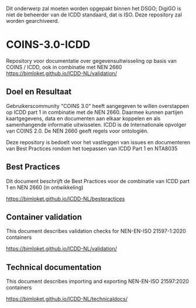 Dit onderwerp zal moeten worden opgepakt binnen het DSGO; DigiGO is niet de beheerder van de ICDD standaard, dat is ISO. Deze repository zal worden gearchiveerd.

# COINS-3.0-ICDD 

Repository voor documentatie over gegevensuitwisseling op basis van COINS / ICDD, ook in combinatie met NEN 2660 https://bimloket.github.io/ICDD-NL/validation/

         
## Doel en Resultaat

Gebruikerscommunity "COINS 3.0" heeft aangegeven te willen overstappen op ICDD part 1 in combinatie met de NEN 2660. Daarmee kunnen partijen kaartgegevens, data en documenten aan elkaar koppelen en als samenhangende informatie uitwisselen. ICDD is de Internationale opvolger van COINS 2.0. De NEN 2660 geeft regels voor ontologiën. 

Deze repository is bedoelt voor het vastleggen van issues en documenteren van Best Practices rondom het toepassen van ICDD Part 1 en NTA8035

## Best Practices

Dit document beschrijft de Best Practices voor de combinatie van ICDD part 1 en NEN 2660 (in ontwikkeling)

https://bimloket.github.io/ICDD-NL/bestpractices



## Container validation
This document describes validation checks for NEN-EN-ISO 21597-1:2020 containers

https://bimloket.github.io/ICDD-NL/validation/


## Technical documentation
 This document describes importing and exporting NEN-EN-ISO 21597:2020 containers
 
https://bimloket.github.io/ICDD-NL/technicaldocs/
 
